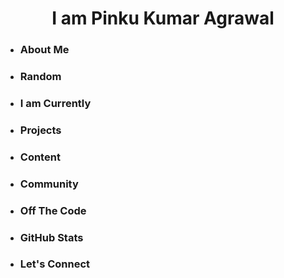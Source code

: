 <div>
<h1 align="Center">I am Pinku Kumar Agrawal</h1>
</div>

- ### About Me
- ### Random
- ### I am Currently
- ### Projects
- ### Content
- ### Community
- ### Off The Code
- ### GitHub Stats
- ### Let's Connect
